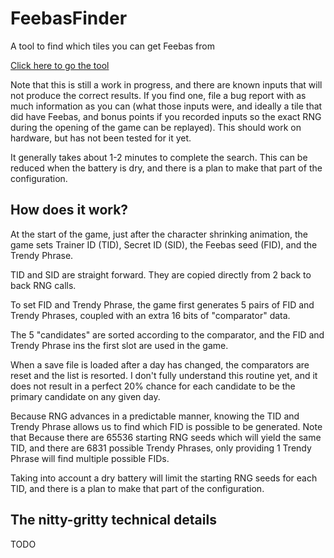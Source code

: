 # FeebasFinder

A tool to find which tiles you can get Feebas from

[Click here to go the tool](https://yuhasem.github.io/FeebasFinder/)

Note that this is still a work in progress, and there are known inputs that
will not produce the correct results.  If you find one, file a bug report with
as much information as you can (what those inputs were, and ideally a tile that
did have Feebas, and bonus points if you recorded inputs so the exact RNG
during the opening of the game can be replayed).  This should work on hardware,
but has not been tested for it yet.

It generally takes about 1-2 minutes to complete the search.  This can be
reduced when the battery is dry, and there is a plan to make that part of the
configuration.

## How does it work?

At the start of the game, just after the character shrinking animation, the
game sets Trainer ID (TID), Secret ID (SID), the Feebas seed (FID), and the
Trendy Phrase.

TID and SID are straight forward.  They are copied directly from 2 back to back
RNG calls.

To set FID and Trendy Phrase, the game first generates 5 pairs of FID and
Trendy Phrases, coupled with an extra 16 bits of "comparator" data.

The 5 "candidates" are sorted according to the comparator, and the FID and
Trendy Phrase ins the first slot are used in the game.

When a save file is loaded after a day has changed, the comparators are reset
and the list is resorted.  I don't fully understand this routine yet, and it
does not result in a perfect 20% chance for each candidate to be the primary
candidate on any given day.

Because RNG advances in a predictable manner, knowing the TID and Trendy Phrase
allows us to find which FID is possible to be generated.  Note that Because
there are 65536 starting RNG seeds which will yield the same TID, and there are
6831 possible Trendy Phrases, only providing 1 Trendy Phrase will find multiple
possible FIDs.

Taking into account a dry battery will limit the starting RNG seeds for each
TID, and there is a plan to make that part of the configuration.

## The nitty-gritty technical details

TODO